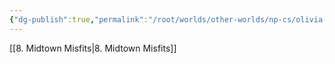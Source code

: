 ```yaml
---
{"dg-publish":true,"permalink":"/root/worlds/other-worlds/np-cs/olivia-martinez/","tags":["Misfits"]}
---
```


[[8. Midtown Misfits\|8. Midtown Misfits]]
